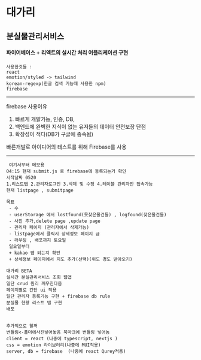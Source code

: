 
# 대가리
## 분실물관리서비스

#### 파이어베이스 + 리엑트의 실시간 처리 어플리케이션 구현 

```
사용한것들 : 
react 
emotion/styled -> tailwind
korean-regexp(한글 검색 기능때 사용한 npm)
firebase 
```
---
firebase 사용이유 
1. 빠르게 개발가능, 인증, DB,
2. 백엔드에 완벽한 지식이 없는 유저들의 데이터 안전보장
단점
1. 확장성이 적다(DB가 구글에 종속됨)

빠른개발로 아이디어의 테스트를 위해 Firebase를 사용

---


```
 여기서부터 메모용 
04:15 현재 submit.js 로 firebase에 등록되는거 확인
시작날짜 0520
1.리스트탭 2.관리자로그인 3.삭제 및 수정 4.테이블 관리자만 접속가능
현재 listpage , submitpage 

목표
 - 수
 - userStorage 에서 lostfound(못찾은물건들) , logfound(찾은물건들)
 - 사진 추가,delete page ,update page 
 - 관리자 페이지 (관리자에서 삭제가능)
 - listpage에서 클릭시 상세정보 페이지 금
 - 라우팅 , 배포까지 토요일
 일요일부터
 + kakao 맵 되는지 확인 
 + 상세정보 페이지에서 지도 추가(선택)(위도 경도 받아오기)

대가리 BETA
실시간 분실관리서비스 조회 웹앱
일단 crud 원리 깨우친다음
페이지별로 간단 ui 적용
일단 관리자 등록기능 구현 + firebase db rule
분실물 현황 리스트 탭 구현
배포


추가적으로 할꺼
번들링<-폴더에사진넣어놓음 북마크에 번들링 넣어놈
client = react (나중에 typescript, nextjs )
css = emotion 라이브러리(나중에 MUI적용)
server, db = firebase  (나중에 react Qurey적용)


```